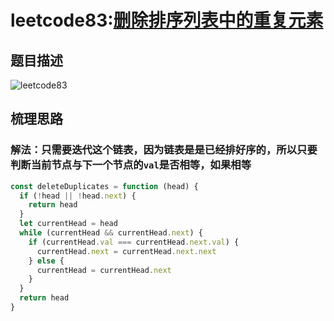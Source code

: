 # leetcode83:[删除排序列表中的重复元素](https://leetcode-cn.com/problems/remove-duplicates-from-sorted-list/)

## 题目描述

![leetcode83](https://blog-1256985533.cos.ap-nanjing.myqcloud.com/img/leetcode83_deleteDuplicates.png)

## 梳理思路

### 解法：只需要迭代这个链表，因为链表是是已经排好序的，所以只要判断当前节点与下一个节点的`val`是否相等，如果相等

```javascript
const deleteDuplicates = function (head) {
  if (!head || !head.next) {
    return head
  }
  let currentHead = head
  while (currentHead && currentHead.next) {
    if (currentHead.val === currentHead.next.val) {
      currentHead.next = currentHead.next.next
    } else {
      currentHead = currentHead.next
    }
  }
  return head
}
```
